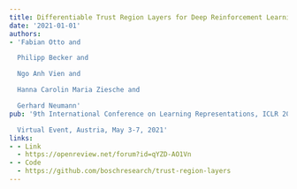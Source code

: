 ```yaml
---
title: Differentiable Trust Region Layers for Deep Reinforcement Learning
date: '2021-01-01'
authors:
- 'Fabian Otto and

  Philipp Becker and

  Ngo Anh Vien and

  Hanna Carolin Maria Ziesche and

  Gerhard Neumann'
pub: '9th International Conference on Learning Representations, ICLR 2021,

  Virtual Event, Austria, May 3-7, 2021'
links:
- - Link
  - https://openreview.net/forum?id=qYZD-AO1Vn
- - Code
  - https://github.com/boschresearch/trust-region-layers
---
```

